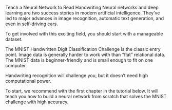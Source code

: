 Teach a Neural Network to Read Handwriting
Neural networks and deep learning are two success stories in modern artificial intelligence. They’ve led to major advances in image recognition, automatic text generation, and even in self-driving cars.

To get involved with this exciting field, you should start with a manageable dataset.

The MNIST Handwritten Digit Classification Challenge is the classic entry point. Image data is generally harder to work with than “flat” relational data. The MNIST data is beginner-friendly and is small enough to fit on one computer.

Handwriting recognition will challenge you, but it doesn’t need high computational power.

To start, we recommend with the first chapter in the tutorial below. It will teach you how to build a neural network from scratch that solves the MNIST challenge with high accuracy.
